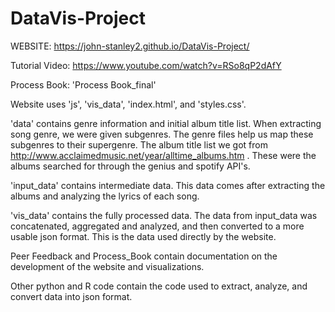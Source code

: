 # DataVis-Project

WEBSITE: https://john-stanley2.github.io/DataVis-Project/

Tutorial Video: https://www.youtube.com/watch?v=RSo8qP2dAfY

Process Book: 'Process Book_final'

Website uses 'js', 'vis_data', 'index.html', and 'styles.css'.

'data' contains genre information and initial album title list. When extracting song genre, we were given subgenres. The genre files help us map these subgenres to their supergenre. The album title list we got from http://www.acclaimedmusic.net/year/alltime_albums.htm . These were the albums searched for through the genius and spotify API's.

'input_data' contains intermediate data. This data comes after extracting the albums and analyzing the lyrics of each song.

'vis_data' contains the fully processed data. The data from input_data was concatenated, aggregated and analyzed, and then converted to a more usable json format. This is the data used directly by the website.

Peer Feedback and Process_Book contain documentation on the development of the website and visualizations.

Other python and R code contain the code used to extract, analyze, and convert data into json format.

